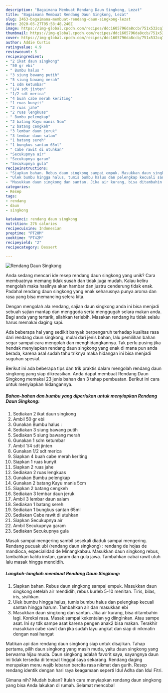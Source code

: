 ```yaml
---
description: "Bagaimana Membuat Rendang Daun Singkong, Lezat"
title: "Bagaimana Membuat Rendang Daun Singkong, Lezat"
slug: 2463-bagaimana-membuat-rendang-daun-singkong-lezat
date: 2020-05-27T05:58:48.240Z
image: https://img-global.cpcdn.com/recipes/ddc1605796da8ccb/751x532cq70/rendang-daun-singkong-foto-resep-utama.jpg
thumbnail: https://img-global.cpcdn.com/recipes/ddc1605796da8ccb/751x532cq70/rendang-daun-singkong-foto-resep-utama.jpg
cover: https://img-global.cpcdn.com/recipes/ddc1605796da8ccb/751x532cq70/rendang-daun-singkong-foto-resep-utama.jpg
author: Addie Curtis
ratingvalue: 4.9
reviewcount: 5
recipeingredient:
- "2 ikat daun singkong"
- "50 gr ebi"
- " Bumbu halus "
- "3 siung bawang putih"
- "5 siung bawang merah"
- "1 sdm ketumbar"
- "1/4 sdt jinten"
- "1/2 sdt merica"
- "4 buah cabe merah keriting"
- "1 ruas kunyit"
- "2 ruas jahe"
- "2 ruas lengkuas"
- " Bumbu pelengkap"
- "2 batang Kayu manis 5cm"
- "2 batang cengkeh"
- "3 lembar daun jeruk"
- "3 lembar daun salam"
- "1 batang sereh"
- "1 bungkus santan 65ml"
- " Cabe rawit di utuhkan"
- "Secukupnya air"
- "Secukupnya garam"
- "Secukupnya gula"
recipeinstructions:
- "Siapkan bahan. Rebus daun singkong sampai empuk. Masukkan daun singkong setelah air mendidih, rebus kurleb 5-10 menitan. Tiris, bilas, iris, sisihkan."
- "Ulek bumbu hingga halus, tumis bumbu halus dan pelengkap kecuali santan hingga harum. Tambahkan air dan masukkan ebi"
- "Masukkan daun singkong dan santan. Jika air kurang, bisa ditambahin lagi. Koreksi rasa. Masak sampai kekentalan yg diinginkan. Atau sampe asat. Ini sy tdk sampe asat karena pengen anak2 bisa makan. Terakhir masukkan cabe rawit dan jika sudah layu angkat dan siap di nikmatin dengan nasi hangat"
categories:
- Resep
tags:
- rendang
- daun
- singkong

katakunci: rendang daun singkong 
nutrition: 276 calories
recipecuisine: Indonesian
preptime: "PT20M"
cooktime: "PT42M"
recipeyield: "2"
recipecategory: Dessert

---
```



![Rendang Daun Singkong](https://img-global.cpcdn.com/recipes/ddc1605796da8ccb/751x532cq70/rendang-daun-singkong-foto-resep-utama.jpg)

Anda sedang mencari ide resep rendang daun singkong yang unik? Cara membuatnya memang tidak susah dan tidak juga mudah. Kalau keliru mengolah maka hasilnya akan hambar dan justru cenderung tidak enak. Padahal rendang daun singkong yang enak seharusnya punya aroma dan rasa yang bisa memancing selera kita.

Dengan mengolah ala rendang, sajian daun singkong anda ini bisa menjadi sebuah sajian mantap dan menggoda serta menggugah selara makan anda. Bagi anda yang tertarik, silahkan terlebih. Masakan rendang itu tidak selalu harus memakai daging sapi.

Ada beberapa hal yang sedikit banyak berpengaruh terhadap kualitas rasa dari rendang daun singkong, mulai dari jenis bahan, lalu pemilihan bahan segar sampai cara mengolah dan menghidangkannya. Tak perlu pusing jika hendak menyiapkan rendang daun singkong yang enak di mana pun anda berada, karena asal sudah tahu triknya maka hidangan ini bisa menjadi suguhan spesial.


Berikut ini ada beberapa tips dan trik praktis dalam mengolah rendang daun singkong yang siap dikreasikan. Anda dapat membuat Rendang Daun Singkong memakai 23 jenis bahan dan 3 tahap pembuatan. Berikut ini cara untuk menyiapkan hidangannya.

<!--inarticleads1-->

##### Bahan-bahan dan bumbu yang diperlukan untuk menyiapkan Rendang Daun Singkong:

1. Sediakan 2 ikat daun singkong
1. Ambil 50 gr ebi
1. Gunakan  Bumbu halus :
1. Sediakan 3 siung bawang putih
1. Sediakan 5 siung bawang merah
1. Gunakan 1 sdm ketumbar
1. Ambil 1/4 sdt jinten
1. Gunakan 1/2 sdt merica
1. Siapkan 4 buah cabe merah keriting
1. Siapkan 1 ruas kunyit
1. Siapkan 2 ruas jahe
1. Sediakan 2 ruas lengkuas
1. Gunakan  Bumbu pelengkap
1. Gunakan 2 batang Kayu manis 5cm
1. Siapkan 2 batang cengkeh
1. Sediakan 3 lembar daun jeruk
1. Ambil 3 lembar daun salam
1. Sediakan 1 batang sereh
1. Sediakan 1 bungkus santan 65ml
1. Sediakan  Cabe rawit di utuhkan
1. Siapkan Secukupnya air
1. Ambil Secukupnya garam
1. Sediakan Secukupnya gula


Masak sampai mengering sambil sesekali diaduk sampai mengering. Rendang pucuak ubi (rendang daun singkong) : rendang de hojas de mandioca, especialidad de Minangkabau. Masukkan daun singkong rebus, tambahkan kaldu instan, garam dan gula jawa. Tambahkan cabai rawit utuh lalu masak hingga mendidih. 

<!--inarticleads2-->

##### Langkah-langkah membuat Rendang Daun Singkong:

1. Siapkan bahan. Rebus daun singkong sampai empuk. Masukkan daun singkong setelah air mendidih, rebus kurleb 5-10 menitan. Tiris, bilas, iris, sisihkan.
1. Ulek bumbu hingga halus, tumis bumbu halus dan pelengkap kecuali santan hingga harum. Tambahkan air dan masukkan ebi
1. Masukkan daun singkong dan santan. Jika air kurang, bisa ditambahin lagi. Koreksi rasa. Masak sampai kekentalan yg diinginkan. Atau sampe asat. Ini sy tdk sampe asat karena pengen anak2 bisa makan. Terakhir masukkan cabe rawit dan jika sudah layu angkat dan siap di nikmatin dengan nasi hangat


Matikan api dan rendang daun singkong siap untuk disajikan. Tahap pertama, pilih daun singkong yang masih muda, yaitu daun singkong yang berwarna hijau muda. Daun singkong adalah favorit saya, sayangnya daun ini tidak tersedia di tempat tinggal saya sekarang. Rendang daging merupakan menu wajib lebaran bercita rasa nikmat dan gurih. Resep rendang identik dengan hari raya keagamaan seperti Idul Adha dan Idul Fitri. 

Gimana nih? Mudah bukan? Itulah cara menyiapkan rendang daun singkong yang bisa Anda lakukan di rumah. Selamat mencoba!
